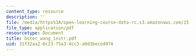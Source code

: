 ```yaml
---
content_type: resource
description: ''
file: /media/https%3A/open-learning-course-data-rc.s3.amazonaws.com/15-667-negotiation-and-conflict-management-spring-2001/31f32aa20c2375a34cc3a0d3bece4974_bster_wang_instr.pdf
file_type: application/pdf
resourcetype: Document
title: bster_wang_instr.pdf
uid: 31f32aa2-0c23-75a3-4cc3-a0d3bece4974
---
```

